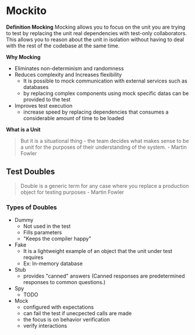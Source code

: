 # Mockito

**Definition Mocking**
Mocking allows you to focus on the unit you are trying to test by replacing the unit real dependencies with test-only collaborators. This allows you to reason about the unit in isolation without having to deal with the rest of the codebase at the same time.

**Why Mocking**
- Eliminates non-determinism and randomness
- Reduces complexity and Increases flexibility 
	- It is possible to mock communication with external services such as databases
	-  by replacing complex components using mock specific datas can be provided to the test 
- Improves test execution
	- increase speed by replacing dependencies that consumes a considerable amount of time to be loaded  

**What is a Unit**
> But it is a situational thing - the team decides what makes sense to be a unit for the purposes of their understanding of the system.
> \- Martin Fowler

## Test Doubles
> Double is a generic term for any case where you replace a production object for testing purposes
> \- Martin Fowler

### Types of Doubles
- Dummy
	- Not used in the test
	- Fills parameters
	- "Keeps the compiler happy"
- Fake 
	- It is a lightweight example of an object that the unit under test requires
	- Ex: In-memory database 
- Stub
	- provides "canned" answers (Canned responses are predetermined responses to common questions.)
- Spy
	- TODO
- Mock
	- configured with expectations
	- can fail the test if unecpected calls are made
	- the focus is on behavior verification 
	- verify interactions




